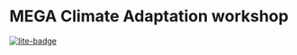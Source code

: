 # MEGA Climate Adaptation workshop

[![lite-badge](https://jupyterlite.rtfd.io/en/latest/_static/badge.svg)](https://ele-b.github.io/MEGA-ClimateAdaptation)

